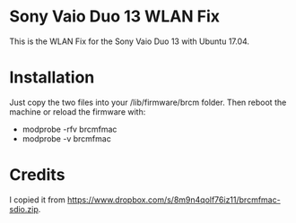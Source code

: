 # Sony Vaio Duo 13 WLAN Fix
This is the WLAN Fix for the Sony Vaio Duo 13 with Ubuntu 17.04.

# Installation
Just copy the two files into your /lib/firmware/brcm folder.
Then reboot the machine or reload the firmware with:
* modprobe -rfv brcmfmac
* modprobe -v brcmfmac

# Credits
I copied it from https://www.dropbox.com/s/8m9n4qolf76iz11/brcmfmac-sdio.zip.
